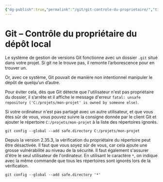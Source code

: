 ```yaml
---
{"dg-publish":true,"permalink":"/git/git-controle-du-proprietaire/","title":"Git – Contrôle du propriétaire du dépôt local"}
---
```


# Git – Contrôle du propriétaire du dépôt local

Le système de gestion de versions Git fonctionne avec un dossier `.git` situé dans votre projet. Si git ne le trouve pas, il remonte l’arborescence pour en trouver un.

Or, avec ce système, Git pouvait de manière non intentionnel manipuler le dépôt de quelqu’un d’autre.

Pour éviter cela, dès que Git détecte que l'utilisateur n'est pas propriétaire du dossier, il s’arrête et il affiche le message d'erreur `fatal: unsafe repository ('C:/projets/mon-projet' is owned by someone else)`.

Si votre ordinateur n'est pas partagé avec un autre utilisateur, et que vous êtes sûr de vous, vous pouvez suivre la consigne donnée par le client Git et ajouter le répertoire `C:/projets/mon-projet` à la liste des répertoires ignorés.

```
git config --global --add safe.directory C:/projets/mon-projet
```

Depuis la version 2.35.3, la vérification du propriétaire du répertoire peut être désactivée. Il faut que vous soyez sûr de vous, car cela ajoute une grosse vulnérabilité au niveau de la sécurité. Il faut également s'assurer d'être le seul utilisateur de l'ordinateur. En utilisant le caractère `*`, on indique avec la même commande que tous les répertoires sont ignorés lors de la vérification.

```
git config --global --add safe.directory '*'
```